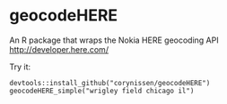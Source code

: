 geocodeHERE
===========

An R package that wraps the Nokia HERE geocoding API  
http://developer.here.com/

Try it: 
```  
devtools::install_github("corynissen/geocodeHERE")  
geocodeHERE_simple("wrigley field chicago il")
```

